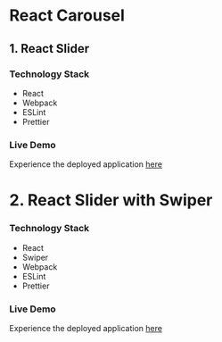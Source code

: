 # React Carousel

## 1. React Slider

### Technology Stack

- React
- Webpack
- ESLint
- Prettier

### Live Demo

Experience the deployed application [here](https://statuesque-chebakia-474301.netlify.app)

# 2. React Slider with Swiper 

### Technology Stack

- React
- Swiper
- Webpack
- ESLint
- Prettier

### Live Demo

Experience the deployed application [here](https://dulcet-melomakarona-354249.netlify.app)
